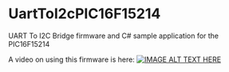 # UartToI2cPIC16F15214
UART To I2C Bridge firmware and C# sample application for the PIC16F15214

A video on using this firmware is here:
  [![IMAGE ALT TEXT HERE](https://img.youtube.com/vi/dhzYJGVzSiU/0.jpg)](https://www.youtube.com/watch?v=dhzYJGVzSiU)


